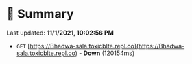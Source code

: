 # 📖 Summary
Last updated: **11/1/2021, 10:02:56 PM**

- `GET` [https://Bhadwa-sala.toxicblte.repl.co](https://Bhadwa-sala.toxicblte.repl.co) - **Down** (120154ms)
